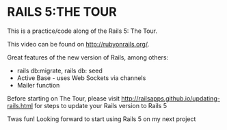 # RAILS 5:THE TOUR

This is a practice/code along of the Rails 5: The Tour.

This video can be found on http://rubyonrails.org/.

Great features of the new version of Rails, among others:
* rails db:migrate, rails db: seed
* Active Base - uses Web Sockets via channels
* Mailer function

Before starting on The Tour, please visit http://railsapps.github.io/updating-rails.html for steps to update your Rails version to Rails 5

Twas fun! Looking forward to start using Rails 5 on my next project
